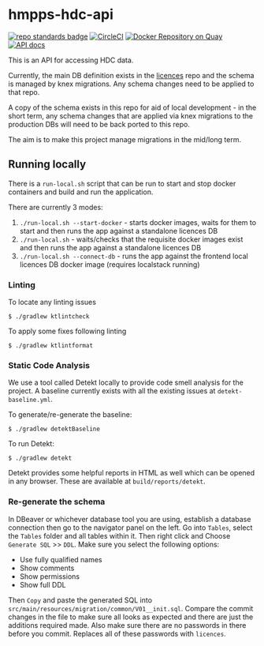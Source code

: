 # hmpps-hdc-api
[![repo standards badge](https://img.shields.io/badge/dynamic/json?color=blue&style=flat&logo=github&label=MoJ%20Compliant&query=%24.result&url=https%3A%2F%2Foperations-engineering-reports.cloud-platform.service.justice.gov.uk%2Fapi%2Fv1%2Fcompliant_public_repositories%2Fhmpps-hdc-api)](https://operations-engineering-reports.cloud-platform.service.justice.gov.uk/public-github-repositories.html#hmpps-hdc-api "Link to report")
[![CircleCI](https://circleci.com/gh/ministryofjustice/hmpps-hdc-api/tree/main.svg?style=svg)](https://circleci.com/gh/ministryofjustice/hmpps-hdc-api)
[![Docker Repository on Quay](https://quay.io/repository/hmpps/hmpps-hdc-api/status "Docker Repository on Quay")](https://quay.io/repository/hmpps/hmpps-hdc-api)
[![API docs](https://img.shields.io/badge/API_docs_-view-85EA2D.svg?logo=swagger)](https://hdc-api-dev.hmpps.service.justice.gov.uk/swagger-ui/index.html?configUrl=/v3/api-docs)

This is an API for accessing HDC data.

Currently, the main DB definition exists in the [licences](https://github.com/ministryofjustice/licences) repo and the schema is managed by knex migrations.
Any schema changes need to be applied to that repo. 

A copy of the schema exists in this repo for aid of local development - in the short term, any schema changes that are 
applied via knex migrations to the production DBs will need to be back ported to this repo. 

The aim is to make this project manage migrations in the mid/long term.

## Running locally

There is a `run-local.sh` script that can be run to start and stop docker containers and build and run the application.

There are currently 3 modes:

1. `./run-local.sh --start-docker` - starts docker images, waits for them to start and then runs the app against a standalone licences DB 
2. `./run-local.sh` - waits/checks that the requisite docker images exist and then runs the app against a standalone licences DB
3. `./run-local.sh --connect-db` - runs the app against the frontend local licences DB docker image (requires localstack running) 

### Linting

To locate any linting issues

`$ ./gradlew ktlintcheck`

To apply some fixes following linting

`$ ./gradlew ktlintformat` 

### Static Code Analysis

We use a tool called Detekt locally to provide code smell
analysis for the project. A baseline currently exists with all the existing
issues at `detekt-baseline.yml`.

To generate/re-generate the baseline:

`$ ./gradlew detektBaseline`

To run Detekt:

`$ ./gradlew detekt`

Detekt provides some helpful reports in HTML as well which can be opened in any
browser. These are available at `build/reports/detekt`.

### Re-generate the schema

In DBeaver or whichever database tool you are using, establish a database connection then go to the navigator panel on the left. 
Go into `Tables`, select the `Tables` folder and all tables within it. Then right click and Choose `Generate SQL` >> `DDL`. Make 
sure you select the following options:

* Use fully qualified names
* Show comments
* Show permissions
* Show full DDL

Then `Copy` and paste the generated SQL into `src/main/resources/migration/common/V01__init.sql`. Compare the commit changes in 
the file to make sure all looks as expected and there are just the additions required made. Also make sure there are no passwords 
in there before you commit. Replaces all of these passwords with `licences`.